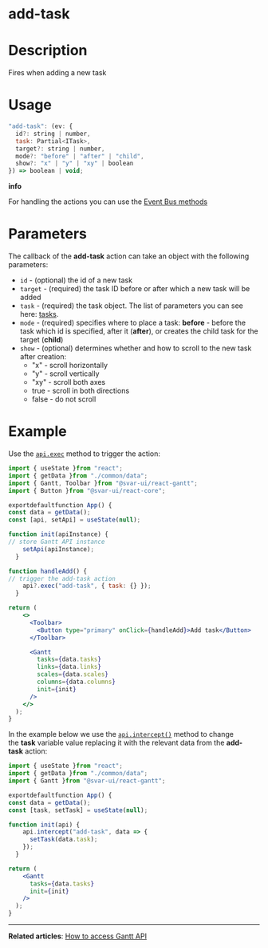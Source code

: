 # add-task

# **Description**

Fires when adding a new task

# **Usage**

```jsx
"add-task": (ev: {
  id?: string | number,
  task: Partial<ITask>,
  target?: string | number,
  mode?: "before" | "after" | "child",
  show?: "x" | "y" | "xy" | boolean
}) => boolean | void;

```

**info**

For handling the actions you can use the [Event Bus methods](https://docs.svar.dev/react/gantt/api/overview/methods_overview)

# **Parameters**

The callback of the **add-task** action can take an object with the following parameters:

- `id` - (optional) the id of a new task
- `target` - (required) the task ID before or after which a new task will be added
- `task` - (required) the task object. The list of parameters you can see here: [tasks](https://docs.svar.dev/react/gantt/api/properties/tasks).
- `mode` - (required) specifies where to place a task: **before** - before the task which id is specified, after it (**after**), or creates the child task for the target (**child**)
- `show` - (optional) determines whether and how to scroll to the new task after creation:
    - "x" - scroll horizontally
    - "y" - scroll vertically
    - "xy" - scroll both axes
    - true - scroll in both directions
    - false - do not scroll

# **Example**

Use the [`api.exec`](https://docs.svar.dev/react/gantt/api/methods/exec) method to trigger the action:

```jsx
import { useState }from "react";
import { getData }from "./common/data";
import { Gantt, Toolbar }from "@svar-ui/react-gantt";
import { Button }from "@svar-ui/react-core";

exportdefaultfunction App() {
const data = getData();
const [api, setApi] = useState(null);

function init(apiInstance) {
// store Gantt API instance
    setApi(apiInstance);
  }

function handleAdd() {
// trigger the add-task action
    api?.exec("add-task", { task: {} });
  }

return (
    <>
      <Toolbar>
        <Button type="primary" onClick={handleAdd}>Add task</Button>
      </Toolbar>

      <Gantt
        tasks={data.tasks}
        links={data.links}
        scales={data.scales}
        columns={data.columns}
        init={init}
      />
    </>
  );
}

```

In the example below we use the [`api.intercept()`](https://docs.svar.dev/react/gantt/api/methods/intercept) method to change the **task** variable value replacing it with the relevant data from the **add-task** action:

```jsx
import { useState }from "react";
import { getData }from "./common/data";
import { Gantt }from "@svar-ui/react-gantt";

exportdefaultfunction App() {
const data = getData();
const [task, setTask] = useState(null);

function init(api) {
    api.intercept("add-task", data => {
      setTask(data.task);
    });
  }

return (
    <Gantt
      tasks={data.tasks}
      init={init}
    />
  );
}

```

---

**Related articles**: [How to access Gantt API](https://docs.svar.dev/react/gantt/api/how_to_access_api)